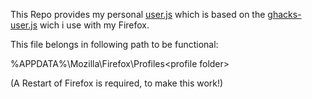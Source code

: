 This Repo provides my personal [user.js](https://github.com/Forsaked/Firefox_User.js) which is based on the [ghacks-user.js](https://github.com/ghacksuserjs/ghacks-user.js) wich i use with my Firefox.

This file belongs in following path to be functional:

%APPDATA%\Mozilla\Firefox\Profiles\<profile folder>

(A Restart of Firefox is required, to make this work!)
